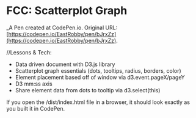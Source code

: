 # FCC: Scatterplot Graph

\_A Pen created at CodePen.io. Original URL: [https://codepen.io/EastRobby/pen/bJrxZz](https://codepen.io/EastRobby/pen/bJrxZz).

//Lessons & Tech:

- Data driven document with D3.js library
- Scatterplot graph essentials (dots, tooltips, radius, borders, color)
- Element placement based off of window via d3.event.pageX/pageY
- D3 mm:ss axis
- Share element data from dots to tooltip via d3.select(this)

If you open the /dist/index.html file in a browser, it should look exactly as you built it in CodePen.
